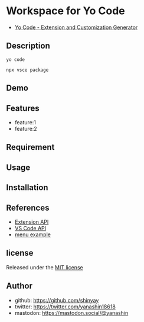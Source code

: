 # Workspace for Yo Code

- [Yo Code - Extension and Customization Generator](https://github.com/microsoft/vscode-generator-code)

## Description

```shell
yo code
```

```shell
npx vsce package
```

## Demo

## Features

- feature:1
- feature:2

## Requirement

## Usage

## Installation

## References

- [Extension API](https://code.visualstudio.com/api)
- [VS Code API](https://code.visualstudio.com/api/references/vscode-api)
- [menu example](https://code.visualstudio.com/api/references/contribution-points#menu-example)

## license

Released under the [MIT license](https://gist.githubusercontent.com/shinyay/56e54ee4c0e22db8211e05e70a63247e/raw/34c6fdd50d54aa8e23560c296424aeb61599aa71/LICENSE)

## Author

- github: <https://github.com/shinyay>
- twitter: <https://twitter.com/yanashin18618>
- mastodon: <https://mastodon.social/@yanashin>
